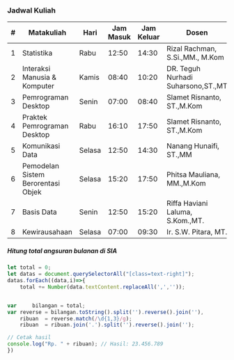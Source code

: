 ### Jadwal Kuliah


|#|Matakuliah|Hari|Jam Masuk|Jam Keluar|Dosen|
|--- |--- |--- |--- |--- |--- |
|1|Statistika|Rabu|12:50|14:30|Rizal Rachman, S.Si.,MM., M.Kom|
|2|Interaksi Manusia & Komputer|Kamis|08:40|10:20|DR. Teguh Nurhadi Suharsono,ST.,MT|
|3|Pemrograman Desktop|Senin|07:00|08:40|Slamet Risnanto, ST.,M.Kom|
|4|Praktek Pemrograman Desktop|Rabu|16:10|17:50|Slamet Risnanto, ST.,M.Kom|
|5|Komunikasi Data|Selasa|12:50|14:30|Nanang Hunaifi, ST.,MM|
|6|Pemodelan Sistem Berorentasi Objek|Selasa|15:20|17:50|Phitsa Mauliana, MM.,M.Kom|
|7|Basis Data|Senin|12:50|15:20|Riffa Haviani Laluma, S.Kom.,MT.|
|8|Kewirausahaan|Selasa|07:00|09:30|Ir. S.W. Pitara, MT.|



##### Hitung total angsuran bulanan di SIA

``` javascript
let total = 0;
let datas = document.querySelectorAll("[class=text-right]");
datas.forEach((data,i)=>{
    total += Number(data.textContent.replaceAll(',',''));


var 	bilangan = total;
var	reverse = bilangan.toString().split('').reverse().join(''),
	ribuan 	= reverse.match(/\d{1,3}/g);
	ribuan	= ribuan.join('.').split('').reverse().join('');

// Cetak hasil	
console.log("Rp. " + ribuan); // Hasil: 23.456.789
})


```